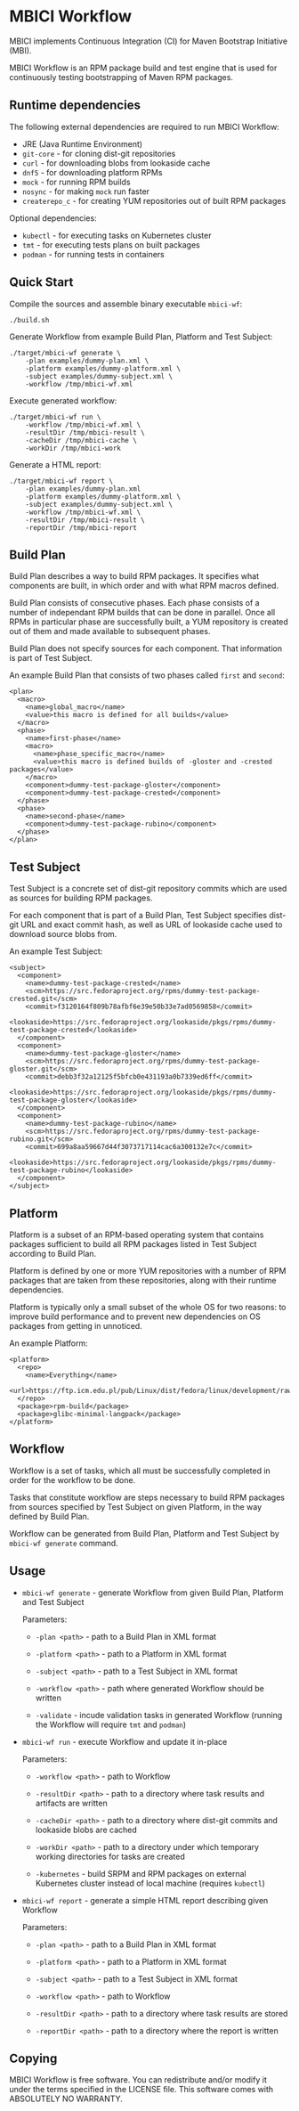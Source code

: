 MBICI Workflow
==============

MBICI implements Continuous Integration (CI) for Maven Bootstrap
Initiative (MBI).

MBICI Workflow is an RPM package build and test engine that is used
for continuously testing bootstrapping of Maven RPM packages.


Runtime dependencies
--------------------

The following external dependencies are required to run MBICI
Workflow:

* JRE (Java Runtime Environment)
* `git-core` - for cloning dist-git repositories
* `curl` - for downloading blobs from lookaside cache
* `dnf5` - for downloading platform RPMs
* `mock` - for running RPM builds
* `nosync` - for making `mock` run faster
* `createrepo_c` - for creating YUM repositories out of built RPM
  packages

Optional dependencies:

* `kubectl` - for executing tasks on Kubernetes cluster
* `tmt` - for executing tests plans on built packages
* `podman` - for running tests in containers


Quick Start
-----------

Compile the sources and assemble binary executable `mbici-wf`:

    ./build.sh

Generate Workflow from example Build Plan, Platform and Test Subject:

    ./target/mbici-wf generate \
        -plan examples/dummy-plan.xml \
        -platform examples/dummy-platform.xml \
        -subject examples/dummy-subject.xml \
        -workflow /tmp/mbici-wf.xml

Execute generated workflow:

    ./target/mbici-wf run \
        -workflow /tmp/mbici-wf.xml \
        -resultDir /tmp/mbici-result \
        -cacheDir /tmp/mbici-cache \
        -workDir /tmp/mbici-work

Generate a HTML report:

    ./target/mbici-wf report \
        -plan examples/dummy-plan.xml
        -platform examples/dummy-platform.xml \
        -subject examples/dummy-subject.xml \
        -workflow /tmp/mbici-wf.xml \
        -resultDir /tmp/mbici-result \
        -reportDir /tmp/mbici-report


Build Plan
----------

Build Plan describes a way to build RPM packages.  It specifies what
components are built, in which order and with what RPM macros defined.

Build Plan consists of consecutive phases.  Each phase consists of a
number of independant RPM builds that can be done in parallel.  Once
all RPMs in particular phase are successfully built, a YUM repository
is created out of them and made available to subsequent phases.

Build Plan does not specify sources for each component.  That
information is part of Test Subject.

An example Build Plan that consists of two phases called `first` and
`second`:

    <plan>
      <macro>
        <name>global_macro</name>
        <value>this macro is defined for all builds</value>
      </macro>
      <phase>
        <name>first-phase</name>
        <macro>
          <name>phase_specific_macro</name>
          <value>this macro is defined builds of -gloster and -crested packages</value>
        </macro>
        <component>dummy-test-package-gloster</component>
        <component>dummy-test-package-crested</component>
      </phase>
      <phase>
        <name>second-phase</name>
        <component>dummy-test-package-rubino</component>
      </phase>
    </plan>


Test Subject
------------

Test Subject is a concrete set of dist-git repository commits which
are used as sources for building RPM packages.

For each component that is part of a Build Plan, Test Subject
specifies dist-git URL and exact commit hash, as well as URL of
lookaside cache used to download source blobs from.

An example Test Subject:

    <subject>
      <component>
        <name>dummy-test-package-crested</name>
        <scm>https://src.fedoraproject.org/rpms/dummy-test-package-crested.git</scm>
        <commit>f3120164f809b78afbf6e39e50b33e7ad0569858</commit>
        <lookaside>https://src.fedoraproject.org/lookaside/pkgs/rpms/dummy-test-package-crested</lookaside>
      </component>
      <component>
        <name>dummy-test-package-gloster</name>
        <scm>https://src.fedoraproject.org/rpms/dummy-test-package-gloster.git</scm>
        <commit>debb3f32a12125f5bfcb0e431193a0b7339ed6ff</commit>
        <lookaside>https://src.fedoraproject.org/lookaside/pkgs/rpms/dummy-test-package-gloster</lookaside>
      </component>
      <component>
        <name>dummy-test-package-rubino</name>
        <scm>https://src.fedoraproject.org/rpms/dummy-test-package-rubino.git</scm>
        <commit>699a8aa59667d44f3073717114cac6a300132e7c</commit>
        <lookaside>https://src.fedoraproject.org/lookaside/pkgs/rpms/dummy-test-package-rubino</lookaside>
      </component>
    </subject>


Platform
--------

Platform is a subset of an RPM-based operating system that contains
packages sufficient to build all RPM packages listed in Test Subject
according to Build Plan.

Platform is defined by one or more YUM repositories with a number of
RPM packages that are taken from these repositories, along with their
runtime dependencies.

Platform is typically only a small subset of the whole OS for two reasons: to
improve build performance and to prevent new dependencies on OS
packages from getting in unnoticed.

An example Platform:

    <platform>
      <repo>
        <name>Everything</name>
        <url>https://ftp.icm.edu.pl/pub/Linux/dist/fedora/linux/development/rawhide/Everything/x86_64/os/</url>
      </repo>
      <package>rpm-build</package>
      <package>glibc-minimal-langpack</package>
    </platform>


Workflow
--------

Workflow is a set of tasks, which all must be successfully completed
in order for the workflow to be done.

Tasks that constitute workflow are steps necessary to build RPM
packages from sources specified by Test Subject on given Platform, in
the way defined by Build Plan.

Workflow can be generated from Build Plan, Platform and Test Subject
by `mbici-wf generate` command.


Usage
-----

* `mbici-wf generate` - generate Workflow from given Build Plan,
  Platform and Test Subject

  Parameters:

  * `-plan <path>` - path to a Build Plan in XML format

  * `-platform <path>` - path to a Platform in XML format

  * `-subject <path>` - path to a Test Subject in XML format

  * `-workflow <path>` - path where generated Workflow should be
    written

  * `-validate` - incude validation tasks in generated Workflow
    (running the Workflow will require `tmt` and `podman`)

* `mbici-wf run` - execute Workflow and update it in-place

  Parameters:

  * `-workflow <path>` - path to Workflow

  * `-resultDir <path>` - path to a directory where task results and
    artifacts are written

  * `-cacheDir <path>` - path to a directory where dist-git commits
    and lookaside blobs are cached

  * `-workDir <path>` - path to a directory under which temporary
    working directories for tasks are created

  * `-kubernetes` - build SRPM and RPM packages on external Kubernetes
    cluster instead of local machine (requires `kubectl`)

* `mbici-wf report` - generate a simple HTML report describing given
  Workflow

  Parameters:

  * `-plan <path>` - path to a Build Plan in XML format

  * `-platform <path>` - path to a Platform in XML format

  * `-subject <path>` - path to a Test Subject in XML format

  * `-workflow <path>` - path to Workflow

  * `-resultDir <path>` - path to a directory where task results are
    stored

  * `-reportDir <path>` - path to a directory where the report is
    written


Copying
-------

MBICI Workflow is free software.  You can redistribute and/or modify
it under the terms specified in the LICENSE file.  This software comes
with ABSOLUTELY NO WARRANTY.
